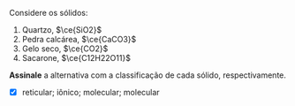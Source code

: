 Considere os sólidos:

1. Quartzo, $\ce{SiO2}$
2. Pedra calcárea, $\ce{CaCO3}$
3. Gelo seco, $\ce{CO2}$
4. Sacarone, $\ce{C12H22O11}$

**Assinale** a alternativa com a classificação de cada sólido, respectivamente.

- [x] reticular; iônico; molecular; molecular


